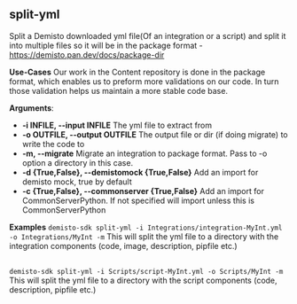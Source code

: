 ## split-yml
Split a Demisto downloaded yml file(Of an integration or a script) and split it into multiple files so it will be in
the package format - https://demisto.pan.dev/docs/package-dir

**Use-Cases**
Our work in the Content repository is done in the package format, which enables us to preform more validations on our
code.
In turn those validation helps us maintain a more stable code base.

**Arguments**:
* **-i INFILE, --input INFILE**
The yml file to extract from
* **-o OUTFILE, --output OUTFILE**
The output file or dir (if doing migrate) to write the code to
* **-m, --migrate**
Migrate an integration to package format. Pass to -o option a directory in this case.
* **-d {True,False}, --demistomock {True,False}**
Add an import for demisto mock, true by default
* **-c {True,False}, --commonserver {True,False}**
Add an import for CommonServerPython. If not specified will import unless this is CommonServerPython

**Examples**
`demisto-sdk split-yml -i Integrations/integration-MyInt.yml -o Integrations/MyInt -m`
This will split the yml file to a directory with the integration components (code, image, description, pipfile etc.)
</br></br>

`demisto-sdk split-yml -i Scripts/script-MyInt.yml -o Scripts/MyInt -m`
This will split the yml file to a directory with the script components (code, description, pipfile etc.)
